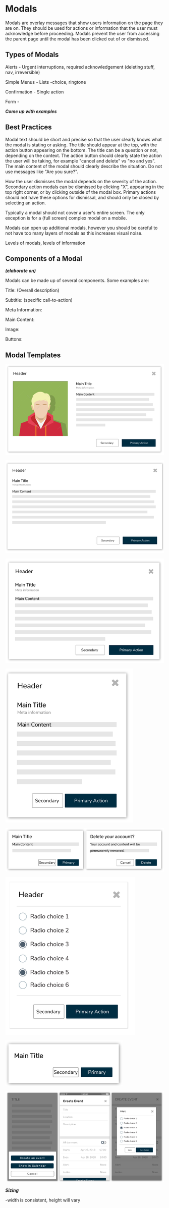 # Modals

Modals are overlay messages that show users information on the page they are on. They should be used for actions or information that the user must acknowledge before proceeding. Modals prevent the user from accessing the parent page until the modal has been clicked out of or dismissed.

## Types of Modals

Alerts - Urgent interruptions, required acknowledgement (deleting stuff, nav, irreversible)

Simple Menus - Lists -choice, ringtone

Confirmation - Single action

Form -

_**Come up with examples**_

## Best Practices

Modal text should be short and precise so that the user clearly knows what the modal is stating or asking. The title should appear at the top, with the action button appearing on the bottom. The title can be a question or not, depending on the context. The action button should clearly state the action the user will be taking, for example "cancel and delete" vs "no and yes". The main content of the modal should clearly describe the situation. Do not use messages like "Are you sure?".

How the user dismisses the modal depends on the severity of the action. Secondary action modals can be dismissed by clicking "X", appearing in the top right corner, or by clicking outside of the modal box. Primary actions should not have these options for dismissal, and should only be closed by selecting an action.

Typically a modal should not cover a user's entire screen. The only exception is for a (full screen) complex modal on a mobile.

Modals can open up additional modals, however you should be careful to not have too many layers of modals as this increases visual noise.

Levels of modals, levels of information

## Components of a Modal

_**\(elaborate on\)**_

Modals can be made up of several components. Some examples are:

Title: (Overall description)

Subtitle: (specific call-to-action)

Meta Information:

Main Content:

Image:

Buttons:



## Modal Templates

![](.gitbook/assets/modal.png)

![](.gitbook/assets/modal1.png)

![](.gitbook/assets/modal2.png)

![](.gitbook/assets/modal3.png)

![](.gitbook/assets/modal4.png)

![](.gitbook/assets/modal5.png)

![](.gitbook/assets/modal6.png)

![](.gitbook/assets/modal-mobile.png)

_**Sizing**_

-width is consistent, height will vary

